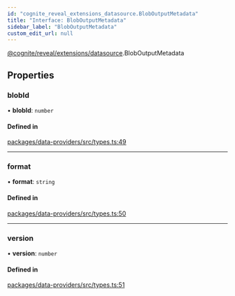 ```yaml
---
id: "cognite_reveal_extensions_datasource.BlobOutputMetadata"
title: "Interface: BlobOutputMetadata"
sidebar_label: "BlobOutputMetadata"
custom_edit_url: null
---
```


[@cognite/reveal/extensions/datasource](../modules/cognite_reveal_extensions_datasource.md).BlobOutputMetadata

## Properties

### blobId

• **blobId**: `number`

#### Defined in

[packages/data-providers/src/types.ts:49](https://github.com/cognitedata/reveal/blob/fba2eed2/viewer/packages/data-providers/src/types.ts#L49)

___

### format

• **format**: `string`

#### Defined in

[packages/data-providers/src/types.ts:50](https://github.com/cognitedata/reveal/blob/fba2eed2/viewer/packages/data-providers/src/types.ts#L50)

___

### version

• **version**: `number`

#### Defined in

[packages/data-providers/src/types.ts:51](https://github.com/cognitedata/reveal/blob/fba2eed2/viewer/packages/data-providers/src/types.ts#L51)
